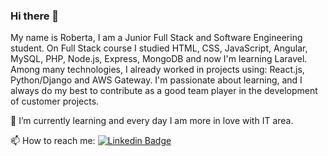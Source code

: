 ### Hi there 👋

My name is Roberta, I am a Junior Full Stack and Software Engineering student.
On Full Stack course I studied HTML, CSS, JavaScript, Angular, MySQL, PHP, Node.js, Express, MongoDB and now I'm learning Laravel.
Among many technologies, I already worked in projects using: React.js, Python/Django and AWS Gateway.
I'm passionate about learning, and I always do my best to contribute as a good team player in the development of customer projects.

 🌱 I’m currently learning and every day I am more in love with IT area.

📫 How to reach me:
[![Linkedin Badge](https://img.shields.io/badge/-LinkedIn-blue?style=flat-square&logo=Linkedin&logoColor=white&link=https://www.linkedin.com/in/roberta-meireles-aa2b5a42/)](https://www.linkedin.com/in/roberta-meireles-aa2b5a42/)



<!--
**RobertaMeireles/RobertaMeireles** is a ✨ _special_ ✨ repository because its `README.md` (this file) appears on your GitHub profile.

Here are some ideas to get you started:

- 🔭 I’m currently working on ...
- 🌱 I’m currently learning ...
- 👯 I’m looking to collaborate on ...
- 🤔 I’m looking for help with ...
- 💬 Ask me about ...
- 📫 How to reach me: ...
- 😄 Pronouns: ...
- ⚡ Fun fact: ...
-->

